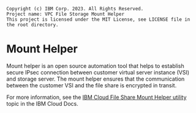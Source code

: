 ```
Copyright (c) IBM Corp. 2023. All Rights Reserved.
Project name: VPC File Storage Mount Helper
This project is licensed under the MIT License, see LICENSE file in the root directory.
```

# Mount Helper
Mount helper is an open source automation tool that helps to establish secure IPsec connection between customer virtual server instance (VSI) and storage server. The mount helper ensures that the communication between the customer VSI and the file share is encrypted in transit.

For more information, see the [IBM Cloud File Share Mount Helper utility](https://cloud.ibm.com/docs/vpc?topic=vpc-file-storage-vpc-eit&interface=ui#fs-mount-helper-utility) topic in the IBM Cloud Docs.
